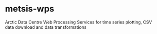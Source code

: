 # metsis-wps

Arctic Data Centre Web Processing Services for time series plotting, CSV data download and data transformations

